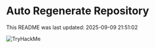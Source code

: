 # Auto Regenerate Repository

This README was last updated: 2025-09-09 21:51:02

 ![TryHackMe](https://tryhackme.com/badge/533634)